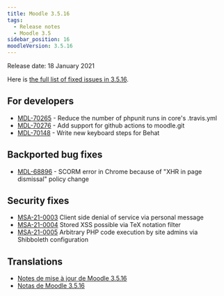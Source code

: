 ```yaml
---
title: Moodle 3.5.16
tags:
  - Release notes
  - Moodle 3.5
sidebar_position: 16
moodleVersion: 3.5.16
---
```


Release date: 18 January 2021

Here is [the full list of fixed issues in 3.5.16](https://moodle.atlassian.net/secure/IssueNavigator!executeAdvanced.jspa?jqlQuery=project+%3D+mdl+AND+resolution+%3D+fixed+AND+fixVersion+in+%28%223.5.16%22%29+ORDER+BY+priority+DESC&runQuery=true&clear=true).

## For developers

- [MDL-70265](https://moodle.atlassian.net/browse/MDL-70265) - Reduce the number of phpunit runs in core's .travis.yml
- [MDL-70276](https://moodle.atlassian.net/browse/MDL-70276) - Add support for github actions to moodle.git
- [MDL-70148](https://moodle.atlassian.net/browse/MDL-70148) - Write new keyboard steps for Behat

## Backported bug fixes

- [MDL-68896](https://moodle.atlassian.net/browse/MDL-68896) - SCORM error in Chrome because of "XHR in page dismissal" policy change

## Security fixes

- [MSA-21-0003](https://moodle.org/mod/forum/discuss.php?d=417168) Client side denial of service via personal message
- [MSA-21-0004](https://moodle.org/mod/forum/discuss.php?d=417170) Stored XSS possible via TeX notation filter
- [MSA-21-0005](https://moodle.org/mod/forum/discuss.php?d=417171) Arbitrary PHP code execution by site admins via Shibboleth configuration

## Translations

- [Notes de mise à jour de Moodle 3.5.16](https://docs.moodle.org/fr/Notes_de_mise_à_jour_de_Moodle_3.5.16)
- [Notas de Moodle 3.5.16](https://docs.moodle.org/es/Notas_de_Moodle_3.5.16)
